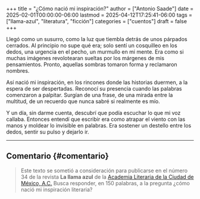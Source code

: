 +++
title = "¿Cómo nació mi inspiración?"
author = ["Antonio Saade"]
date = 2025-02-01T00:00:00-06:00
lastmod = 2025-04-12T17:25:41-06:00
tags = ["llama-azul", "literatura", "ficción"]
categories = ["cuentos"]
draft = false
+++

Llegó como un susurro, como la luz que tiembla detrás de unos párpados cerrados. Al principio no supe qué era; solo sentí un cosquilleo en los dedos, una urgencia en el pecho, un murmullo en mi mente. Era como si muchas imágenes revolotearan sueltas por los márgenes de mis pensamientos. Pronto, aquellas sombras tomaron forma y reclamaron nombres.

Así nació mi inspiración, en los rincones donde las historias duermen, a la espera de ser despertadas. Reconocí su presencia cuando las palabras comenzaron a palpitar. Surgían de una frase, de una mirada entre la multitud, de un recuerdo que nunca sabré si realmente es mío.

Y un día, sin darme cuenta, descubrí que podía escuchar lo que mi voz callaba. Entonces entendí que escribir era como atrapar el viento con las manos y moldear lo invisible en palabras. Era sostener un destello entre los dedos, sentir su pulso y dejarlo ir.

---


## Comentario {#comentario}

> Este texto se sometió a consideración para publicarse en el número 34 de la revista **La llama azul** de la [Academia Literaria de la Ciudad de México, A.C.](https://www.facebook.com/acalitem/) Busca responder, en 150 palabras, a la pregunta ¿cómo nació mi inspiración literaria?
